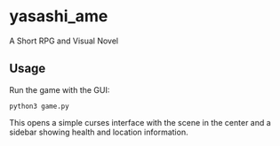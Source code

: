 # yasashi_ame
A Short RPG and Visual Novel

## Usage

Run the game with the GUI:

```
python3 game.py
```

This opens a simple curses interface with the scene in the center and a
sidebar showing health and location information.
